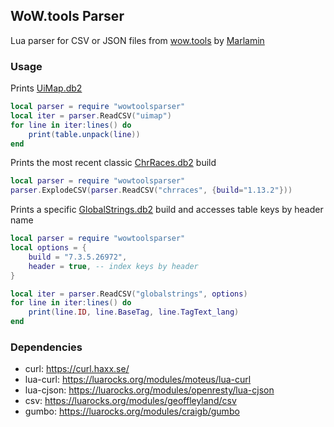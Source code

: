 ## WoW.tools Parser
Lua parser for CSV or JSON files from [wow.tools](https://wow.tools/) by [Marlamin](https://github.com/Marlamin/wow.tools)  

### Usage
Prints [UiMap.db2](https://wow.tools/dbc/?dbc=uimap)
```lua
local parser = require "wowtoolsparser"
local iter = parser.ReadCSV("uimap")
for line in iter:lines() do
	print(table.unpack(line))
end
```
Prints the most recent classic [ChrRaces.db2](https://wow.tools/dbc/?dbc=chrraces&build=1.13.2.32089) build
```lua
local parser = require "wowtoolsparser"
parser.ExplodeCSV(parser.ReadCSV("chrraces", {build="1.13.2"}))
```
Prints a specific [GlobalStrings.db2](https://wow.tools/dbc/?dbc=globalstrings&build=7.3.5.26972) build and accesses table keys by header name
```lua
local parser = require "wowtoolsparser"
local options = {
	build = "7.3.5.26972",
	header = true, -- index keys by header
}

local iter = parser.ReadCSV("globalstrings", options)
for line in iter:lines() do
	print(line.ID, line.BaseTag, line.TagText_lang)
end
```

### Dependencies
* curl: https://curl.haxx.se/
* lua-curl: https://luarocks.org/modules/moteus/lua-curl
* lua-cjson: https://luarocks.org/modules/openresty/lua-cjson
* csv: https://luarocks.org/modules/geoffleyland/csv
* gumbo: https://luarocks.org/modules/craigb/gumbo
